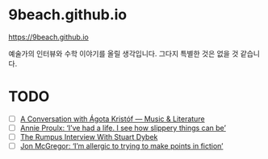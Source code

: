 # 9beach.github.io

https://9beach.github.io

예술가의 인터뷰와 수학 이야기를 올릴 생각입니다. 그다지 특별한 것은 없을 것 같습니다.

# TODO
- [ ] [A Conversation with Ágota Kristóf — Music & Literature](http://www.musicandliterature.org/features/2016/6/8/a-conversation-with-agota-kristof)
- [ ] [Annie Proulx: ‘I’ve had a life. I see how slippery things can be’](https://www.theguardian.com/books/2016/jun/05/annie-proulx-ive-had-a-life-i-see-how-slippery-things-can-be)
- [ ] [The Rumpus Interview With Stuart Dybek](http://therumpus.net/2016/08/the-rumpus-interview-with-stuart-dybek/)
- [ ] [Jon McGregor: ‘I’m allergic to trying to make points in fiction’](https://www.theguardian.com/books/2017/apr/07/jon-mcgregor-reservoir-13-novel-interview)
